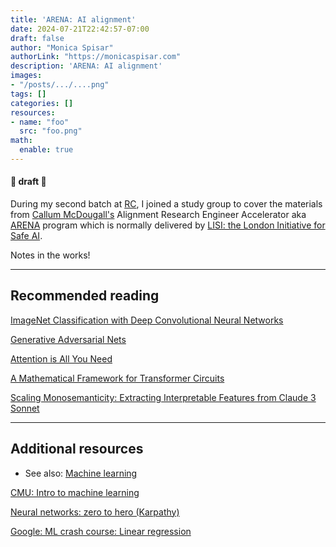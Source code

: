 ```yaml
---
title: 'ARENA: AI alignment'
date: 2024-07-21T22:42:57-07:00
draft: false
author: "Monica Spisar"
authorLink: "https://monicaspisar.com"
description: 'ARENA: AI alignment'
images: 
- "/posts/.../....png"
tags: []
categories: []
resources:
- name: "foo"
  src: "foo.png"
math:
  enable: true
---
```

#### &#127793; draft &#127793;

During my second batch at [RC](https://recurse.com), I joined a study group to cover the materials from [Callum McDougall's](https://www.perfectlynormal.co.uk/) Alignment Research Engineer Accelerator aka [ARENA](https://arena.education) program which is normally delivered by [LISI: the London Initiative for Safe AI](https://www.safeai.org.uk/). 

Notes in the works!

--- 

## Recommended reading
[ImageNet Classification with Deep Convolutional Neural Networks](https://proceedings.neurips.cc/paper_files/paper/2012/file/c399862d3b9d6b76c8436e924a68c45b-Paper.pdf)

[Generative Adversarial Nets](https://proceedings.neurips.cc/paper_files/paper/2014/file/5ca3e9b122f61f8f06494c97b1afccf3-Paper.pdf)

[Attention is All You Need](https://proceedings.neurips.cc/paper_files/paper/2017/file/3f5ee243547dee91fbd053c1c4a845aa-Paper.pdf)

[A Mathematical Framework for Transformer Circuits](https://transformer-circuits.pub/2021/framework/index.html "A Mathematical Framework for Transformer Circuits")

[Scaling Monosemanticity\: Extracting Interpretable Features from Claude 3 Sonnet](https://transformer-circuits.pub/2024/scaling-monosemanticity/index.html "Scaling Monosemanticity: Extracting Interpretable Features from Claude 3 Sonnet")

---

## Additional resources
- See also: [Machine learning](https://monicaspisar.com/etc/ml-models/)

[CMU: Intro to machine learning](https://www.cs.cmu.edu/~./15780/notes/ml_basics.html#intro-to-machine-learning)

[Neural networks: zero to hero (Karpathy)](https://karpathy.ai/zero-to-hero.html)

[Google: ML crash course: Linear regression](https://developers.google.com/machine-learning/crash-course/descending-into-ml/linear-regression)